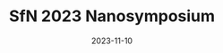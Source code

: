 ---
title: SfN 2023 Nanosymposium

event: Society for Neuroscience Annual Meeting
event_url: https://www.sfn.org

location: Washington, DC
address:
  street: 
  city: Washington
  region: DC
  postcode: 
  country: United States

summary: Dynamic Alignment of Neural Tuning to Generative Image Manifolds
abstract: ''

# Talk start and end times.
date: '2023-11-10'
all_day: true

# Schedule page publish date (NOT talk date).
publishDate: '2025-08-08'

authors:
  - admin

tags: [SfN, Neuroscience, Conference]

# Is this a featured talk? (true/false)
featured: false

slides: ""

---